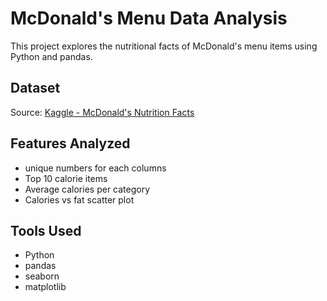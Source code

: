 # McDonald's Menu Data Analysis

This project explores the nutritional facts of McDonald's menu items using Python and pandas.

## Dataset

Source: [Kaggle - McDonald's Nutrition Facts](https://www.kaggle.com/datasets/mcdonalds/nutrition-facts)

## Features Analyzed

- unique numbers for each columns
- Top 10 calorie items
- Average calories per category
- Calories vs fat scatter plot

## Tools Used

- Python
- pandas
- seaborn
- matplotlib
